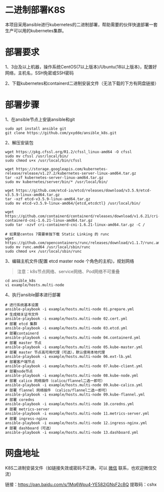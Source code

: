# 二进制部署K8S

本项目采用ansible进行kubernetes的二进制部署，帮助需要的伙伴快速部署一套生产可以用的kubernetes集群。

# 部署要求

1、3台及以上机器，操作系统CentOS(7以上版本)/Ubuntu(18以上版本)，配置好网络，主机名，SSH免密或SSH密码

2、下载kubernetes和containerd二进制安装文件（无法下载的下方有网盘链接）

# 部署步骤

1、在ansible节点上安装ansible和git

```
sudo apt install ansible git
git clone https://github.com/yxydde/ansible_k8s.git
```

2、解压安装包

```
wget https://pkg.cfssl.org/R1.2/cfssl_linux-amd64 -O cfssl
sudo mv cfssl /usr/local/bin/
sudo chmod u+x /usr/local/bin/cfssl

wget https://storage.googleapis.com/kubernetes-release/release/v1.27.2/kubernetes-server-linux-amd64.tar.gz
tar -xzf kubernetes-server-linux-amd64.tar.gz
sudo mv kubernetes/server/bin/* /usr/local/bin/

wget https://github.com/etcd-io/etcd/releases/download/v3.5.9/etcd-v3.5.9-linux-amd64.tar.gz
tar -xzf etcd-v3.5.9-linux-amd64.tar.gz
sudo mv etcd-v3.5.9-linux-amd64/{etcd,etcdctl} /usr/local/bin/

wget https://github.com/containerd/containerd/releases/download/v1.6.21/cri-containerd-cni-1.6.21-linux-amd64.tar.gz
sudo tar -xzvf cri-containerd-cni-1.6.21-linux-amd64.tar.gz -C /

# 如果是centos 7需要单独下载 Static Linking 的 runc
wget https://github.com/opencontainers/runc/releases/download/v1.1.7/runc.amd64
sudo mv runc.amd64 /usr/local/sbin/runc
sudo chmod u+x /usr/local/sbin/runc
```

3、编辑主机文件(配置 etcd master node 个角色的主机)，规划网络

> 注意：k8s节点网络、service网络、Pod网络不可重叠

```
cd ansible_k8s
vi example/hosts.multi-node
```

4、执行ansible脚本进行部署

```
# 进行系统基本设置
ansible-playbook -i example/hosts.multi-node 01.prepare.yml
# 生成相关证书文件
ansible-playbook -i example/hosts.multi-node 02.cert.yml
# 部署 etcd 集群
ansible-playbook -i example/hosts.multi-node 03.etcd.yml
# 部署containerd
ansible-playbook -i example/hosts.multi-node 04.containerd.yml
# 部署 master 节点
ansible-playbook -i example/hosts.multi-node 05.kube-master.yml
# 部署 master 节点高可用代理（可选），默认使用本地代理
ansible-playbook -i example/hosts.multi-node 06.ext-lb.yml
# 部署客户端节点
ansible-playbook -i example/hosts.multi-node 07.kube-client.yml
# 部署node节点
ansible-playbook -i example/hosts.multi-node 08.kube-node.yml
# 部署 calico 网络插件（calico/flannel二选一即可）
ansible-playbook -i example/hosts.multi-node 09.kube-calico.yml
# 部署 flannel 网络插件 （calico/flannel二选一即可）
ansible-playbook -i example/hosts.multi-node 09.kube-flannel.yml
# 部署 coredns
ansible-playbook -i example/hosts.multi-node 10.coredns.yml
# 部署 metrics-server
ansible-playbook -i example/hosts.multi-node 11.metrics-server.yml
# 部署 ingress-nginx
ansible-playbook -i example/hosts.multi-node 12.ingress-nginx.yml
# 部署 dashboard（可选）
ansible-playbook -i example/hosts.multi-node 13.dashboard.yml
```

# 网盘地址

K8S二进制安装文件（如链接失效或密码不正确，可以 [微信](./微信.jpg) 联系，也欢迎微信交流）

链接：https://pan.baidu.com/s/1Mq6Wpu4-YE582jGNsF2cBQ
提取码：cshx
